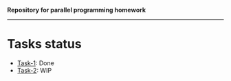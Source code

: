 **Repository for parallel programming homework** 

---

# Tasks status

- [Task-1](1/): Done
- [Task-2](2/): WIP